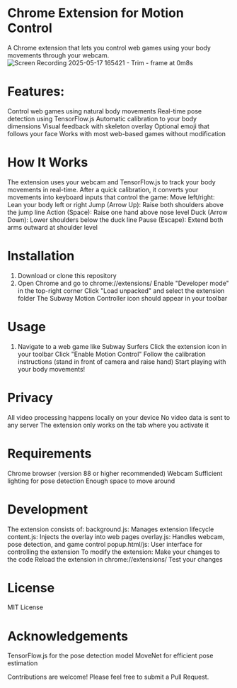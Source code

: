 # Chrome Extension for Motion Control

A Chrome extension that lets you control web games using your body movements through your webcam.
![Screen Recording 2025-05-17 165421 - Trim - frame at 0m8s](https://github.com/user-attachments/assets/e8c17242-3d6b-490e-bea5-6647302236b2)
# Features:
Control web games using natural body movements
Real-time pose detection using TensorFlow.js
Automatic calibration to your body dimensions
Visual feedback with skeleton overlay
Optional emoji that follows your face
Works with most web-based games without modification
# How It Works
The extension uses your webcam and TensorFlow.js to track your body movements in real-time. After a quick calibration, it converts your movements into keyboard inputs that control the game:
Move left/right: Lean your body left or right
Jump (Arrow Up): Raise both shoulders above the jump line
Action (Space): Raise one hand above nose level
Duck (Arrow Down): Lower shoulders below the duck line
Pause (Escape): Extend both arms outward at shoulder level
# Installation
1. Download or clone this repository
2. Open Chrome and go to chrome://extensions/
Enable "Developer mode" in the top-right corner
Click "Load unpacked" and select the extension folder
The Subway Motion Controller icon should appear in your toolbar
# Usage
1. Navigate to a web game like Subway Surfers
Click the extension icon in your toolbar
Click "Enable Motion Control"
Follow the calibration instructions (stand in front of camera and raise hand)
Start playing with your body movements!
# Privacy
All video processing happens locally on your device
No video data is sent to any server
The extension only works on the tab where you activate it
# Requirements
Chrome browser (version 88 or higher recommended)
Webcam
Sufficient lighting for pose detection
Enough space to move around
# Development
The extension consists of:
background.js: Manages extension lifecycle
content.js: Injects the overlay into web pages
overlay.js: Handles webcam, pose detection, and game control
popup.html/js: User interface for controlling the extension
To modify the extension:
Make your changes to the code
Reload the extension in chrome://extensions/
Test your changes
# License
MIT License
# Acknowledgements
TensorFlow.js for the pose detection model
MoveNet for efficient pose estimation

Contributions are welcome! Please feel free to submit a Pull Request.
